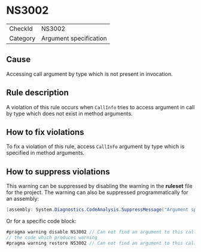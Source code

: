 ﻿# NS3002

<table>
<tr>
  <td>CheckId</td>
  <td>NS3002</td>
</tr>
<tr>
  <td>Category</td>
  <td>Argument specification</td>
</tr>
</table>

## Cause

Accessing call argument by type which is not present in invocation.

## Rule description

A violation of this rule occurs when `CallInfo` tries to access argument in call by type which does not exist in method arguments.

## How to fix violations

To fix a violation of this rule, access `CallInfo` argument by type which is specified in method arguments.

## How to suppress violations

This warning can be suppressed by disabling the warning in the **ruleset** file for the project.
The warning can also be suppressed programmatically for an assembly:
````c#
[assembly: System.Diagnostics.CodeAnalysis.SuppressMessage("Argument specification", "NS3002:Can not find an argument to this call.", Justification = "Reviewed")]
````

Or for a specific code block:
````c#
#pragma warning disable NS3002 // Can not find an argument to this call.
// the code which produces warning
#pragma warning restore NS3002 // Can not find an argument to this call.
